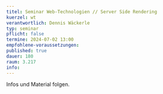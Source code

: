 ```yaml
---
titel: Seminar Web-Technologien // Server Side Rendering
kuerzel: wt
verantwortlich: Dennis Wäckerle
typ: seminar
pflicht: false
termine: 2024-07-02 13:00
empfohlene-voraussetzungen: 
published: true
dauer: 180
raum: 3.217
info: 
---
```



Infos und Material folgen.